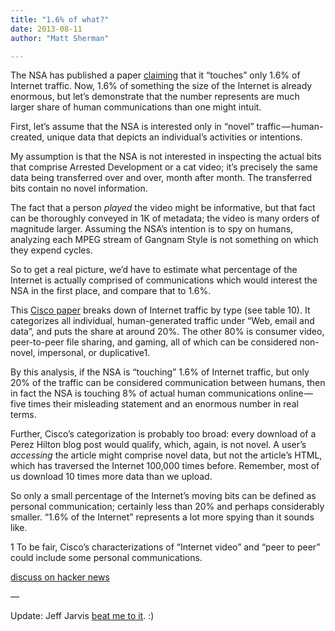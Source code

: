 ```yaml
---
title: "1.6% of what?"
date: 2013-08-11
author: "Matt Sherman"

---
```


The NSA has published a paper [claiming](http://arstechnica.com/tech-policy/2013/08/dont-worry-nsa-sayswe-only-touch-1-6-of-daily-global-internet-traffic/) that it “touches” only 1.6% of Internet traffic. Now, 1.6% of something the size of the Internet is already enormous, but let’s demonstrate that the number represents are much larger share of human communications than one might intuit.

First, let’s assume that the NSA is interested only in “novel” traffic — human-created, unique data that depicts an individual’s activities or intentions.

My assumption is that the NSA is not interested in inspecting the actual bits that comprise Arrested Development or a cat video; it’s precisely the same data being transferred over and over, month after month. The transferred bits contain no novel information.

The fact that a person _played_ the video might be informative, but that fact can be thoroughly conveyed in 1K of metadata; the video is many orders of magnitude larger. Assuming the NSA’s intention is to spy on humans, analyzing each MPEG stream of Gangnam Style is not something on which they expend cycles.

So to get a real picture, we’d have to estimate what percentage of the Internet is actually comprised of communications which would interest the NSA in the first place, and compare that to 1.6%.

This [Cisco paper](http://www.cisco.com/en/US/solutions/collateral/ns341/ns525/ns537/ns705/ns827/white_paper_c11-481360.pdf) breaks down of Internet traffic by type (see table 10). It categorizes all individual, human-generated traffic under “Web, email and data”, and puts the share at around 20%. The other 80% is consumer video, peer-to-peer file sharing, and gaming, all of which can be considered non-novel, impersonal, or duplicative1.

By this analysis, if the NSA is “touching” 1.6% of Internet traffic, but only 20% of the traffic can be considered communication between humans, then in fact the NSA is touching 8% of actual human communications online — five times their misleading statement and an enormous number in real terms.

Further, Cisco’s categorization is probably too broad: every download of a Perez Hilton blog post would qualify, which, again, is not novel. A user’s _accessing_ the article might comprise novel data, but not the article’s HTML, which has traversed the Internet 100,000 times before. Remember, most of us download 10 times more data than we upload.

So only a small percentage of the Internet’s moving bits can be defined as personal communication; certainly less than 20% and perhaps considerably smaller. “1.6% of the Internet” represents a lot more spying than it sounds like.

1 To be fair, Cisco’s characterizations of “Internet video” and “peer to peer” could include some personal communications.

[discuss on hacker news](https://news.ycombinator.com/item?id=6196383)

—

Update: Jeff Jarvis [beat me to it](http://buzzmachine.com/2013/08/10/nsa-by-the-numbers/). :)
